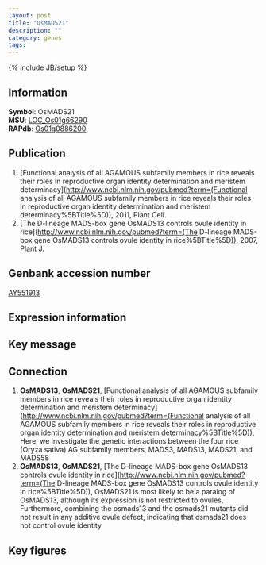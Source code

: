 ```yaml
---
layout: post
title: "OsMADS21"
description: ""
category: genes
tags: 
---
```

{% include JB/setup %}

## Information
__Symbol__: OsMADS21  
__MSU__: [LOC_Os01g66290](http://rice.plantbiology.msu.edu/cgi-bin/ORF_infopage.cgi?orf=LOC_Os01g66290)  
__RAPdb__: [Os01g0886200](http://rapdb.dna.affrc.go.jp/viewer/gbrowse_details/irgsp1?name=Os01g0886200)  

## Publication
1. [Functional analysis of all AGAMOUS subfamily members in rice reveals their roles in reproductive organ identity determination and meristem determinacy](http://www.ncbi.nlm.nih.gov/pubmed?term=(Functional analysis of all AGAMOUS subfamily members in rice reveals their roles in reproductive organ identity determination and meristem determinacy%5BTitle%5D)), 2011, Plant Cell.
2. [The D-lineage MADS-box gene OsMADS13 controls ovule identity in rice](http://www.ncbi.nlm.nih.gov/pubmed?term=(The D-lineage MADS-box gene OsMADS13 controls ovule identity in rice%5BTitle%5D)), 2007, Plant J.

## Genbank accession number
[AY551913](http://www.ncbi.nlm.nih.gov/nuccore/AY551913)

## Expression information

## Key message

## Connection
1. __OsMADS13__, __OsMADS21__, [Functional analysis of all AGAMOUS subfamily members in rice reveals their roles in reproductive organ identity determination and meristem determinacy](http://www.ncbi.nlm.nih.gov/pubmed?term=(Functional analysis of all AGAMOUS subfamily members in rice reveals their roles in reproductive organ identity determination and meristem determinacy%5BTitle%5D)),  Here, we investigate the genetic interactions between the four rice (Oryza sativa) AG subfamily members, MADS3, MADS13, MADS21, and MADS58
2. __OsMADS13__, __OsMADS21__, [The D-lineage MADS-box gene OsMADS13 controls ovule identity in rice](http://www.ncbi.nlm.nih.gov/pubmed?term=(The D-lineage MADS-box gene OsMADS13 controls ovule identity in rice%5BTitle%5D)),  OsMADS21 is most likely to be a paralog of OsMADS13, although its expression is not restricted to ovules, Furthermore, combining the osmads13 and the osmads21 mutants did not result in any additive ovule defect, indicating that osmads21 does not control ovule identity

## Key figures


